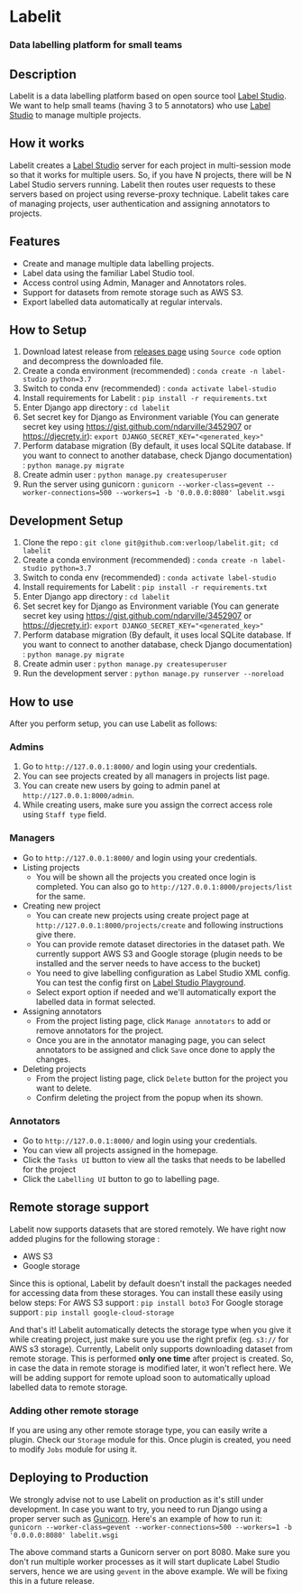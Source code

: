 # Labelit
### Data labelling platform for small teams
## Description
Labelit is a data labelling platform based on open source tool [Label Studio](https://labelstud.io/). We want to help small teams (having 3 to 5 annotators) who use [Label Studio](https://labelstud.io/) to manage multiple projects.

## How it works
Labelit creates a [Label Studio](https://labelstud.io/) server for each project in multi-session mode so that it works for multiple users. So, if you have N projects, there will be N Label Studio servers running. Labelit then routes user requests to these servers based on project using reverse-proxy technique. Labelit takes care of managing projects, user authentication and assigning annotators to projects.

## Features
- Create and manage multiple data labelling projects.
- Label data using the familiar Label Studio tool.
- Access control using Admin, Manager and Annotators roles.
- Support for datasets from remote storage such as AWS S3.
- Export labelled data automatically at regular intervals.

## How to Setup
1. Download latest release from [releases page](https://github.com/verloop/labelit/releases) using `Source code` option and decompress the downloaded file.
3. Create a conda environment (recommended) : `conda create -n label-studio python=3.7`
4. Switch to conda env (recommended) : `conda activate label-studio`
5. Install requirements for Labelit : `pip install -r requirements.txt`
6. Enter Django app directory : `cd labelit`
7. Set secret key for Django as Environment variable (You can generate secret key using https://gist.github.com/ndarville/3452907 or https://djecrety.ir): `export DJANGO_SECRET_KEY="<generated_key>"`
8. Perform database migration (By default, it uses local SQLite database. If you want to connect to another database, check Django documentation) : `python manage.py migrate`
9. Create admin user : `python manage.py createsuperuser`
10. Run the server using gunicorn : `gunicorn --worker-class=gevent --worker-connections=500 --workers=1 -b '0.0.0.0:8080' labelit.wsgi`

## Development Setup
1. Clone the repo : `git clone git@github.com:verloop/labelit.git; cd labelit`
2. Create a conda environment (recommended) : `conda create -n label-studio python=3.7`
3. Switch to conda env (recommended) : `conda activate label-studio`
4. Install requirements for Labelit : `pip install -r requirements.txt`
5. Enter Django app directory : `cd labelit`
6. Set secret key for Django as Environment variable (You can generate secret key using https://gist.github.com/ndarville/3452907 or https://djecrety.ir): `export DJANGO_SECRET_KEY="<generated_key>"`
7. Perform database migration (By default, it uses local SQLite database. If you want to connect to another database, check Django documentation) : `python manage.py migrate`
8. Create admin user : `python manage.py createsuperuser`
9. Run the development server : `python manage.py runserver --noreload`

## How to use
After you perform setup, you can use Labelit as follows:
### Admins
1. Go to `http://127.0.0.1:8000/` and login using your credentials.
2. You can see projects created by all managers in projects list page.
3. You can create new users by going to admin panel at `http://127.0.0.1:8000/admin`.
4. While creating users, make sure you assign the correct access role using `Staff type` field.

### Managers
- Go to `http://127.0.0.1:8000/` and login using your credentials.
- Listing projects
  - You will be shown all the projects you created once login is completed. You can also go to `http://127.0.0.1:8000/projects/list` for the same.
- Creating new project
  - You can create new projects using create project page at `http://127.0.0.1:8000/projects/create` and following instructions give there.
  - You can provide remote dataset directories in the dataset path. We currently support AWS S3 and Google storage (plugin needs to be installed and the server needs to have access to the bucket)
  - You need to give labelling configuration as Label Studio XML config. You can test the config first on [Label Studio Playground](https://labelstud.io/playground/).
  - Select export option if needed and we'll automatically export the labelled data in format selected.
- Assigning annotators
  - From the project listing page, click `Manage annotators` to add or remove annotators for the project.
  - Once you are in the annotator managing page, you can select annotators to be assigned and click `Save` once done to apply the changes.
- Deleting projects
  - From the project listing page, click `Delete` button for the project you want to delete.
  - Confirm deleting the project from the popup when its shown.

### Annotators
- Go to `http://127.0.0.1:8000/` and login using your credentials.
- You can view all projects assigned in the homepage.
- Click the `Tasks UI` button to view all the tasks that needs to be labelled for the project
- Click the `Labelling UI` button to go to labelling page.

## Remote storage support
Labelit now supports datasets that are stored remotely.
We have right now added plugins for the following storage :
- AWS S3
- Google storage

Since this is optional, Labelit by default doesn't install the packages needed for accessing data from these storages. You can install these easily using below steps:
For AWS S3 support : `pip install boto3`
For Google storage support : `pip install google-cloud-storage`

And that's it! Labelit automatically detects the storage type when you give it while creating project, just make sure you use the right prefix (eg. `s3://` for AWS s3 storage).
Currently, Labelit only supports downloading dataset from remote storage. This is performed <b>only one time</b> after project is created. So, in case the data in remote storage is modified later, it won't reflect here.
We will be adding support for remote upload soon to automatically upload labelled data to remote storage.

### Adding other remote storage
If you are using any other remote storage type, you can easily write a plugin. Check our `Storage` module for this. Once plugin is created, you need to modify `Jobs` module for using it.

## Deploying to Production
We strongly advise not to use Labelit on production as it's still under development. In case you want to try, you need to run Django using a proper server such as [Gunicorn](https://labelstud.io/playground/). Here's an example of how to run it:  
`gunicorn --worker-class=gevent --worker-connections=500 --workers=1 -b '0.0.0.0:8080' labelit.wsgi`

The above command starts a Gunicorn server on port 8080. Make sure you don't run multiple worker processes as it will start duplicate Label Studio servers, hence we are using `gevent` in the above example. We will be fixing this in a future release.
